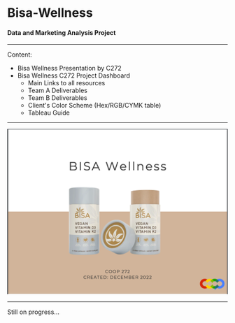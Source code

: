 # Bisa-Wellness
#### Data and Marketing Analysis Project 
---
Content:
* Bisa Wellness Presentation by C272
* Bisa Wellness C272 Project Dashboard
  * Main Links to all resources
  * Team A Deliverables
  * Team B Deliverables
  * Client's Color Scheme (Hex/RGB/CYMK table)
  * Tableau Guide
---
![](https://github.com/angeloparayno/Bisa-Wellness/blob/main/Title%20Slide.png)

---
Still on progress...
